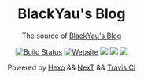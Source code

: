 # <div align="center"><a href="https://blackyau.cc/"></a> BlackYau's Blog </div>
<p align="center">The source of <a href="https://blackyau.cc/">BlackYau's Blog</a></p>

<p align="center">
  <a href="https://travis-ci.org/blackyau/blog"><img src="https://travis-ci.org/blackyau/blog.svg?branch=source" title="Build Status"></a>
  <a href="https://blackyau.cc/"><img src="https://img.shields.io/website/https/blackyau.cc.svg" title="Website"></a>
  <a href="https://github.com/blackyau/blog/tree/source/themes"><img src="https://img.shields.io/badge/Themes-NexT-green.svg"></a>
  <a href="http://hexo.io"><img src="https://img.shields.io/badge/Hexo-3.8.0-blue.svg"></a>
  <a href="https://blackyau.cc/"><img src="https://img.shields.io/badge/Language-zh--CN-red.svg"></a>
</p>

<p align="center">
Powered by <a href="https://hexo.io/">Hexo</a> && <a href="https://github.com/theme-next/hexo-theme-next/">NexT</a> && <a href="https://travis-ci.org/">Travis CI</a>
</p>